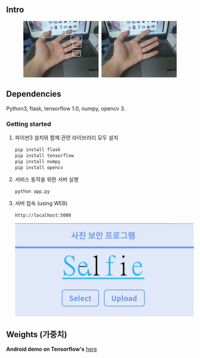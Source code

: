## Intro

<p align="center"> 
<img src="demo_2.jpg" width="40%" style="margin-right: 5px"/> 
<img src="demo_1.jpg" width="40%"/>
</p>

## Dependencies

Python3, flask, tensorflow 1.0, numpy, opencv 3.

### Getting started

1. 파이썬3 설치와 함께 관련 라이브러리 모두 설치
    ```
    pip install flask
	pip install tensorflow
	pip install numpy
	pip install opencv
    ```

2. 서비스 동작을 위한 서버 실행
    ```
	python app.py
    ```

3. 서버 접속 (using WEB)
	```
	http://localhost:5000
	```

	<img src="demo_3.png"/>

## Weights (가중치)

**Android demo on Tensorflow's** [here](https://github.com/tensorflow/tensorflow/blob/master/tensorflow/examples/android/src/org/tensorflow/demo/TensorFlowYoloDetector.java)

